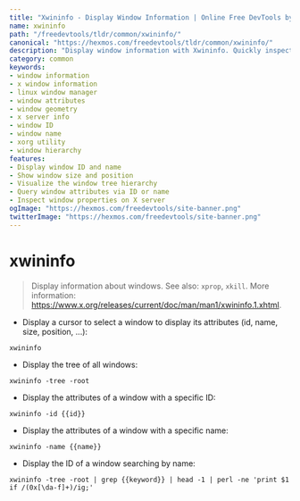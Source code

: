 ```yaml
---
title: "Xwininfo - Display Window Information | Online Free DevTools by Hexmos"
name: xwininfo
path: "/freedevtools/tldr/common/xwininfo/"
canonical: "https://hexmos.com/freedevtools/tldr/common/xwininfo/"
description: "Display window information with Xwininfo. Quickly inspect window attributes, geometry, and hierarchy on Linux systems. Free online tool, no registration required."
category: common
keywords:
- window information
- x window information
- linux window manager
- window attributes
- window geometry
- x server info
- window ID
- window name
- xorg utility
- window hierarchy
features:
- Display window ID and name
- Show window size and position
- Visualize the window tree hierarchy
- Query window attributes via ID or name
- Inspect window properties on X server
ogImage: "https://hexmos.com/freedevtools/site-banner.png"
twitterImage: "https://hexmos.com/freedevtools/site-banner.png"
---
```


# xwininfo

> Display information about windows.
> See also: `xprop`, `xkill`.
> More information: <https://www.x.org/releases/current/doc/man/man1/xwininfo.1.xhtml>.

- Display a cursor to select a window to display its attributes (id, name, size, position, ...):

`xwininfo`

- Display the tree of all windows:

`xwininfo -tree -root`

- Display the attributes of a window with a specific ID:

`xwininfo -id {{id}}`

- Display the attributes of a window with a specific name:

`xwininfo -name {{name}}`

- Display the ID of a window searching by name:

`xwininfo -tree -root | grep {{keyword}} | head -1 | perl -ne 'print $1 if /(0x[\da-f]+)/ig;'`
